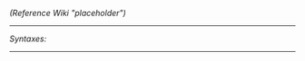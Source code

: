 *(Reference Wiki "placeholder")*


---
*Syntaxes:*

<!-- [] call `BIS_fnc_EGSpectatorDraw2D` -->

---
